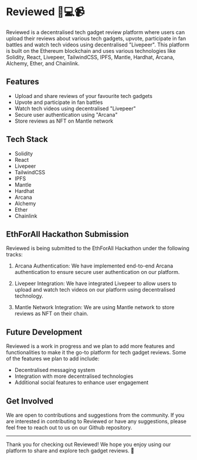 # Reviewed 📱💻📹

Reviewed is a decentralised tech gadget review platform where users can upload their reviews about various tech gadgets, upvote, participate in fan battles and watch tech videos using decentralised "Livepeer". This platform is built on the Ethereum blockchain and uses various technologies like Solidity, React, Livepeer, TailwindCSS, IPFS, Mantle, Hardhat, Arcana, Alchemy, Ether, and Chainlink.

## Features

- Upload and share reviews of your favourite tech gadgets
- Upvote and participate in fan battles
- Watch tech videos using decentralised "Livepeer"
- Secure user authentication using "Arcana"
- Store reviews as NFT on Mantle network

## Tech Stack

- Solidity
- React
- Livepeer
- TailwindCSS
- IPFS
- Mantle
- Hardhat
- Arcana
- Alchemy
- Ether
- Chainlink

## EthForAll Hackathon Submission

Reviewed is being submitted to the EthForAll Hackathon under the following tracks:

1. Arcana Authentication: We have implemented end-to-end Arcana authentication to ensure secure user authentication on our platform.

2. Livepeer Integration: We have integrated Livepeer to allow users to upload and watch tech videos on our platform using decentralised technology.

3. Mantle Network Integration: We are using Mantle network to store reviews as NFT on their chain.

## Future Development

Reviewed is a work in progress and we plan to add more features and functionalities to make it the go-to platform for tech gadget reviews. Some of the features we plan to add include:

- Decentralised messaging system
- Integration with more decentralised technologies
- Additional social features to enhance user engagement

## Get Involved

We are open to contributions and suggestions from the community. If you are interested in contributing to Reviewed or have any suggestions, please feel free to reach out to us on our Github repository.

---

Thank you for checking out Reviewed! We hope you enjoy using our platform to share and explore tech gadget reviews. 🚀
